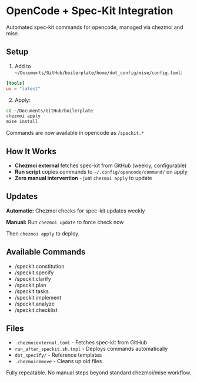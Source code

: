 # OpenCode + Spec-Kit Integration

Automated spec-kit commands for opencode, managed via chezmoi and mise.

## Setup

1. Add to `~/Documents/GitHub/boilerplate/home/dot_config/mise/config.toml`:

```toml
[tools]
uv = "latest"
```

2. Apply:

```bash
cd ~/Documents/GitHub/boilerplate
chezmoi apply
mise install
```

Commands are now available in opencode as `/speckit.*`

## How It Works

- **Chezmoi external** fetches spec-kit from GitHub (weekly, configurable)
- **Run script** copies commands to `~/.config/opencode/command/` on apply
- **Zero manual intervention** - just `chezmoi apply` to update

## Updates

**Automatic:** Chezmoi checks for spec-kit updates weekly

**Manual:** Run `chezmoi update` to force check now

Then `chezmoi apply` to deploy.

## Available Commands

- /speckit.constitution
- /speckit.specify
- /speckit.clarify
- /speckit.plan
- /speckit.tasks
- /speckit.implement
- /speckit.analyze
- /speckit.checklist

## Files

- `.chezmoiexternal.toml` - Fetches spec-kit from GitHub
- `run_after_speckit.sh.tmpl` - Deploys commands automatically
- `dot_specify/` - Reference templates
- `.chezmoiremove` - Cleans up old files

Fully repeatable. No manual steps beyond standard chezmoi/mise workflow.
